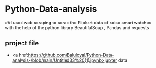 # Python-Data-analysis
##I used web scraping to scrap the Flipkart data of noise smart watches with the help of the python library BeautifulSoup , Pandas  and requests 


## project file 
- <a href:https://github.com/Baluloyal/Python-Data-analysis-/blob/main/Untitled33%20(1).ipynb>jupiter data


